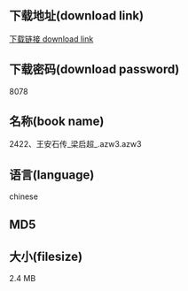 ## 下载地址(download link)
[下载链接 download link](https://tutu365.netlify.app/?s=2422%E3%80%81%E7%8E%8B%E5%AE%89%E7%9F%B3%E4%BC%A0_%E6%A2%81%E5%90%AF%E8%B6%85_.azw3)

## 下载密码(download password)
8078

## 名称(book name)
2422、王安石传_梁启超_.azw3.azw3

## 语言(language)
chinese

## MD5


## 大小(filesize)
2.4 MB
